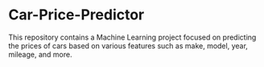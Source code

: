 # Car-Price-Predictor
This repository contains a Machine Learning project focused on predicting the prices of cars based on various features such as make, model, year, mileage, and more.
